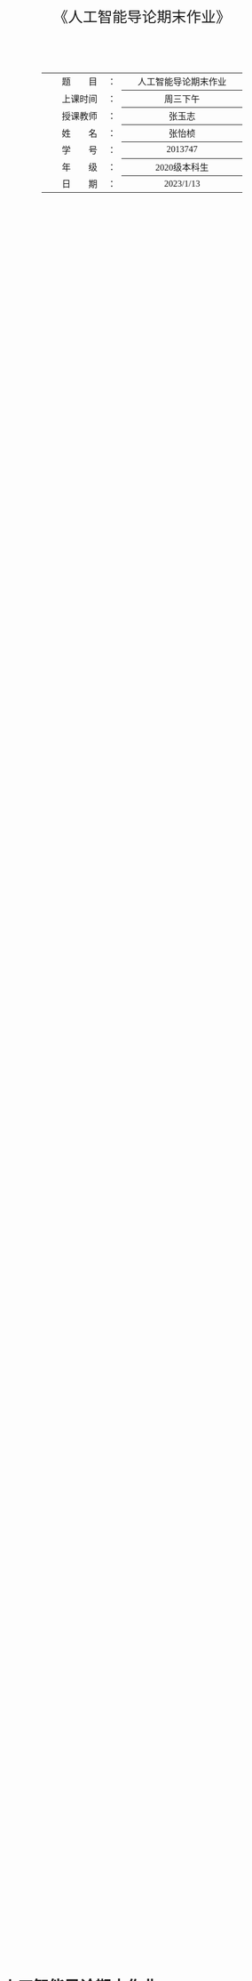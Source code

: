 <div class="cover" style="page-break-after:always;font-family:方正公文仿宋;width:100%;height:100%;border:none;margin: 0 auto;text-align:center;">
    <div style="width:60%;margin: 0 auto;height:0;padding-bottom:20%;">
        </br>
        <img src="https://zyzstc-1303973796.cos.ap-beijing.myqcloud.com/uPic/%E5%8D%97%E5%BC%80%E5%A4%A7%E5%AD%A6logo.jpeg" alt="校名" style="width:80%;"/>
    </div>
    </br></br></br></br></br>
    <div style="width:60%;margin: 0 auto;height:0;padding-bottom:30%;">
        <img src="https://zyzstc-1303973796.cos.ap-beijing.myqcloud.com/uPic/%E5%8D%97%E5%BC%80%E5%A4%A7%E5%AD%A6%E6%A0%A1%E5%BE%BDlogo.jpg" alt="校徽" style="width:50%;"/>
	</div>
    </br></br></br></br>
    <span style="font-family:华文黑体Bold;text-align:center;font-size:20pt;margin: 10pt auto;line-height:30pt;">《人工智能导论期末作业》</span>
		</br></br></br></br>
    <p style="text-align:center;font-size:14pt;margin: 0 auto"> </p>
    </br>
    </br>
    <table style="border:none;text-align:center;width:72%;font-family:仿宋;font-size:14px; margin: 0 auto;">
    <tbody style="font-family:方正公文仿宋;font-size:12pt;">
    	<tr style="font-weight:normal;"> 
    		<td style="width:20%;text-align:right;">题　　目</td>
    		<td style="width:2%">：</td> 
    		<td style="width:40%;font-weight:normal;border-bottom: 1px solid;text-align:center;font-family:华文仿宋"> 人工智能导论期末作业</td>     </tr>
    	<tr style="font-weight:normal;"> 
    		<td style="width:20%;text-align:right;">上课时间</td>
    		<td style="width:2%">：</td> 
    		<td style="width:40%;font-weight:normal;border-bottom: 1px solid;text-align:center;font-family:华文仿宋"> 周三下午</td>     </tr>
    	<tr style="font-weight:normal;"> 
    		<td style="width:20%;text-align:right;">授课教师</td>
    		<td style="width:2%">：</td> 
    		<td style="width:40%;font-weight:normal;border-bottom: 1px solid;text-align:center;font-family:华文仿宋">张玉志 </td>     </tr>
    	<tr style="font-weight:normal;"> 
    		<td style="width:20%;text-align:right;">姓　　名</td>
    		<td style="width:2%">：</td> 
    		<td style="width:40%;font-weight:normal;border-bottom: 1px solid;text-align:center;font-family:华文仿宋"> 张怡桢</td>     </tr>
    	<tr style="font-weight:normal;"> 
    		<td style="width:20%;text-align:right;">学　　号</td>
    		<td style="width:2%">：</td> 
    		<td style="width:40%;font-weight:normal;border-bottom: 1px solid;text-align:center;font-family:华文仿宋">2013747 </td>     </tr>
    	<tr style="font-weight:normal;"> 
    		<td style="width:20%;text-align:right;">年　　级</td>
    		<td style="width:%">：</td> 
    		<td style="width:40%;font-weight:normal;border-bottom: 1px solid;text-align:center;font-family:华文仿宋"> 2020级本科生</td>     </tr>
    	<tr style="font-weight:normal;"> 
    		<td style="width:20%;text-align:right;">日　　期</td>
    		<td style="width:2%">：</td> 
    		<td style="width:40%;font-weight:normal;border-bottom: 1px solid;text-align:center;font-family:华文仿宋">2023/1/13</td>     </tr>
    </tbody>              
    </table>
</div>


<!-- 注释语句：导出PDF时会在这里分页 -->

# 人工智能导论期末作业



<center><div style='height:2mm;'></div><div style="font-family:华文楷体;font-size:14pt;">张怡桢，2013747</div></center>
<center><span style="font-family:华文楷体;font-size:9pt;line-height:9mm">南开大学软件学院</span>
</center>
<div>


## 八数码问题

==Q==：**对于八数码难题按下式定义估价函数：𝑓( 𝑥 )  =  𝑑 ( 𝑥 ) + ℎ ( 𝑥 )。**

**其中，d(x)为节点 x 的深度；h(x)是所有棋子偏离目标位置的曼哈顿距离（棋子偏离目标位置的水平距离和垂直距离和）。例如下图所示的初始状态 S~0~：数字 8 的曼哈顿距离为 2；数字 2 的曼哈顿距离为 1；数字 1 的曼哈顿距离为 1；数字 6 的曼哈顿距离为 1，则h(S~0~) = 5。请画出搜索树和当前扩展节点的 f 值。**

<img src="https://zyzstc-1303973796.cos.ap-beijing.myqcloud.com/uPic/image-20230112013041235.png" alt="image-20230112013041235" style="zoom:33%;" />

==A==：根据定义评估函数画出如下的搜索树以及拓展节点的f值：

<img src="https://zyzstc-1303973796.cos.ap-beijing.myqcloud.com/uPic/image-20230114212708962.png" alt="image-20230114212708962" style="zoom: 50%;" />

## 大数据，机器学习，人工智能的关系

==Q==：**你如何理解大数据、机器学习和人工智能的关系？请举例说明。**

==A==：我的观点：大量的数据通过大数据的分析，使用机器学习的算法使得计算机达到人工智能。

**大数据、机器学习和人工智能之间存在着一种共生关系。**大数据影响了人工智能的崛起，因为人工智能需要数据来发挥作用。人类在成长过程中收集数据，从我们周围的世界中学习，并根据先前的知识改变我们的洞察力。最初的人工智能必须依靠有目的的数据输入。一些系统使用机器学习来适应和 "学习 "随着时间推移收到的新数据。

**机器学习是数据科学和人工智能之间的联系。**

有了正确的数据输入，人工智能可以帮助分析师利用大数据来发挥其最佳优势。在过去的十年里，这数据科学与人工并驾齐驱，相互帮助，共同提高。

### 人工智能

人工智能是计算机科学的一个领域，是计算机系统发展的一个方向，其能够执行人类智能可以完成的任务，如语音识别、图像识别、决策系统等任务。人工智能这一术语本身是不言自明的。计算机系统中的这种智能是由人类使用一些技术和算法建立的，如自然语言处理（NLP）或计算机视觉等。开发机器的目的是使其足够智能，像人类一样工作和反应。数据在人工智能中扮演着重要的角色，正是在被称为大数据的大量数据的帮助下，这些系统表现良好。人工智能领域非常广泛，它包括机器学习和深度学习等子领域。

### 机器学习

机器学习是人工智能的一个子领域。机器学习用于根据历史数据对特定问题进行未来预测。我们身边最常见的机器学习应用的例子是检测电子邮件是否是垃圾邮件。我们可以注意到，电子邮件提供商可以根据我们之前标记为垃圾邮件的电子邮件帮助我们检测垃圾邮件，这种预测使用回归或分类等各种算法完成。以下是Tom Mitchell对机器学习的正式定义：

>> A computer program is said to learn from experience E with respect to some class of tasks T and performance measure P if its performance at tasks in T, as measured by P, improves with experience E.

要建立这样的机器学习算法，需要大量的数据。数据越大，预测效果越好。

机器学习有一个被称为深度学习的子领域，其灵感来自我们人类大脑的思维方式。它包含多层的神经网络。这种网络可以以一种复杂的方式建立，这有助于预测更好的结果。就像我们的大脑一样，神经网络也包含相互连接的神经元。有一个输入层，一个输出层，它也可以包含一个或多个隐藏层。下图显示了神经网络的一个简单表示：

<img src="https://zyzstc-1303973796.cos.ap-beijing.myqcloud.com/uPic/image-20230113153342852.png" alt="image-20230113153342852" style="zoom:33%;" />

### 大数据（数据科学）

大数据指的是数据科学。数据科学是一个领域，数据科学家从大量的数据中得出有价值的见解。数据科学家得出的洞察力有助于公司的业务增长。

数据科学涉及数据分析、数据建模等。这个领域涉及到机器学习的一部分，用于进行预测和建模。

数据科学的其他部分包括数据提取、数据探索、数据准备、数据可视化等。这个领域正在迅速发展，因为每天产生的数据量都在成倍增长。这些生成的数据需要被处理并用于业务增长。

数据科学家是在编程、机器学习、领域知识、数学和统计学方面拥有良好专业知识的人。

数据科学家也被称为比任何软件工程师更擅长统计的人，比任何统计学家更擅长软件工程的人。

<img src="https://zyzstc-1303973796.cos.ap-beijing.myqcloud.com/uPic/image-20230113153859291.png" alt="image-20230113153859291" style="zoom: 25%;" />

### 数据科学、机器学习和人工智能之间的关系。
1. 所有这三种技术都是相关的，因为它们都依赖于数据。**数据是这些技术中的一个重要因素。**

2. 机器学习是人工智能的一个子领域，深度学习是机器学习的一个子领域。

3. 数据科学是一个与使用数据得出洞察力和进行预测有关的领域。但这些预测是使用机器学习算法建立的。数据科学涉及统计学和机器学习。**机器学习是数据科学和人工智能之间的联系。**

为了做出预测，你需要一个干净的、准备充分的数据。数据提取、数据工程、数据预处理等过程是在数据科学中完成的，然后用于机器学习的预测建模。
例如，在自动驾驶汽车的情况下，数据是通过图像和传感器收集的，然后使用深度学习等机器学习技术进行处理。

通常，数据科学、人工智能和机器学习这些术语在行业内被交替使用。但重要的是，在所有这些领域，数据是连接这些技术的一个组成部分。



## 卷积

==Q==：**请简要说明卷积操作的基本过程，以及什么是卷积核？**

==A==：卷积是CNN网络层中的卷积层进行的操作。

### 我的答案

卷积是CNN网络层中的卷积层进行的操作，典型的CNN由3个部分构成：卷积层，池化层与全连接层。CNN一般用于图像处理，可以将复杂问题简化，把大量参数降维成少量参数，再做处理。卷积层负责提取图像中的局部特征；池化层用来大幅降低参数量级(降维)；全连接层类似传统神经网络的部分，用来输出想要的结果。

**卷积核就是图像处理时，给定输入图像，输入图像中一个小区域中像素加权平均后成为输出图像中的每个对应像素，其中权值由一个函数定义，这个函数称为卷积核。又称滤波器。**

卷积层的运算过程如下图，用一个卷积核扫完整张图片：

<img src="/Users/zhanghaha/Downloads/f144f-2019-06-19-juanji.gif" alt="f144f-2019-06-19-juanji" style="zoom:50%;" />

**卷积操作的基本过程就是使用一个过滤器（卷积核的集合）来过滤图像的各个小区域，从而得到这些小区域的特征值。**



### 卷积的原理

卷积操作历史上来发展于信号处理领域，在信号处理中原始信号通常会被混入噪音，假设传感器在每个时刻 $t $会输出一个信号 $f(t)$ ，这个信号通常混入了一些噪声，我们可以通过过个测量点进行加权平均来抵消掉噪声，并且离当前时间点$ t $越近的测量点权重应该越高，我们可以用公式表示 
$$
h(t)=\sum_{t^{\prime}} g\left(t-t^{\prime}\right) f\left(t^{\prime}\right)
$$
上式中 $g$是一个权重函数，参数是时间点 $t′$ 距离当前时间 t 的距离，输出 $t′$ 时间点测量的权重；$ f $是信号测量函数。在这个例子中，$ t′$ 的采样是离散的，因此采用了加和的形式，同时 $g$还应该是一个概率密度函数，因为在这个例子中表示了一种权重。下图就是这个例子的可视化，灰色是 $f(t)$ ，红色的部分就是经过翻转的 $g$ ，绿色部分是生成的$ h$ 。

![v2-00ab31bd2533a6368ea01a09d2f3c0d6_b.webp](https://zyzstc-1303973796.cos.ap-beijing.myqcloud.com/uPic/v2-00ab31bd2533a6368ea01a09d2f3c0d6_b.webp.gif)

这个例子实际上就是卷积操作的一种特例，进一步扩展成连续函数，并且对 g 函数没有限制，我们就得到了卷积操作的定义。根据维基百科定义，**卷积运算（Convolution）是一种通过两个函数 f 和 g 生成第三个函数 h 的一种数学算子**，公式表示如下。通常将函数 f 称为输入（input），函数 g 称为卷积核（kernel），函数 h 称为特征图谱（feature map）：
$$
h(t)=\int g\left(t-t^{\prime}\right) f(t) d t^{\prime}
$$
我们考虑离散多维卷积的情况，这个也是深度学习领域最常见的情况，即输入是一个多维数组，卷积核也是一个多维的数组，时间上是离散的，因此无限的积分变成有限的数组有限元素的加和：
$$
H(i, j)=\sum_{m} \sum_{n} F(m, n) G(i-m, j-n)
$$
上式表明的操作在直观上理解是先对卷积核翻转，然后与输入点乘、求和得到输出。在机器学习领域尤其是深度学习中，卷积的实现通常省去了卷积核翻转这一步，因为深度学习中的卷积核参数是不断学习更新，因此有没有翻转并没有性质上的影响。严格定义上说，深度学习中的卷积实际上是另一种操作：互相关Cross-Correlation。公式表示如下:
$$
H(i, j)=\sum_{m} \sum_{n} F(m, n) G(i+m, j+n)
$$
二维卷积的可视化如下图

![v2-317e68dfbeb20b9d3cf48f74cbf590c2_b.webp](https://zyzstc-1303973796.cos.ap-beijing.myqcloud.com/uPic/v2-317e68dfbeb20b9d3cf48f74cbf590c2_b.webp.gif)



### 卷积操作的三种模式

深度学习框架中通常会实现三种不同的卷积模式，分别是 SAME、VALID、FULL。这三种模式的核心区别在于**卷积核进行卷积操作的移动区域不同**，进而导致输出的尺寸不同。我们以一个例子来看这三种模式的区别，输入图片的尺寸是 5×5 ，卷积核尺寸是 3×3 ，stride 取 1。

#### FULL 模式

FULL 模式下卷积核**从与输入有一个点的相交的地方就开始卷积**。如下图所示，蓝框的位置就是卷积核第一个卷积的地方，灰色部分是为了卷积能够正常进行的 padding（一般填 0）。因此 FULL 模式下卷积核移动区域最大，卷积后输出的尺寸也最大。

![img](https://pic1.zhimg.com/80/v2-23ba5f401533b72b0214bd51a091000c_1440w.webp)

#### VALID 模式

VALID 模式与 FULL 模式相反，**在整个卷积核与输入重叠的地方才开始卷积操作**，因此不需要 padding，输出的尺寸也最小

![img](https://pic2.zhimg.com/80/v2-fc57effd13fdf64eeb375f57e65e309d_1440w.webp)

#### SAME 模式

SAME 模式是最常用的一种模式，SAME 的意思是卷积后输出的尺寸与输入尺寸保持一致（假定 stride 为 1）。通过将卷积核的中心与输入的第一个点进行对齐确定卷积核起始位置，然后补齐对应 padding 即可。如下图所示，可以看到卷积输出的尺寸与出入保持一致。

![img](https://pic2.zhimg.com/80/v2-a18f53d4f4d60a0eb6d1940d06bd5af5_1440w.webp)

SAME 模式下当卷积核边长为偶数时，可以通过在其中一边增加多一行（列）padding，即不对称的 padding 实现输出尺寸与输入尺寸保持一致，如下图所示（卷积核尺寸为 2×2 ）

![img](https://pic1.zhimg.com/80/v2-0ace23e8761226979fbe7ecd0a1905c8_1440w.webp)



### 多通道的卷积操作

实际上，大多数输入图像都有3个通道。如图，一张图片有RGB三通道。

![image-20230113174123994](/Users/zhanghaha/Library/Application Support/typora-user-images/image-20230113174123994.png)

过滤器实际上是*卷积核的集合*，在RGB三通道的每个输入通道都有一个卷积核，每个卷积核都是独一无二的，而多输入的过滤器一般只产生一个输出通道，其卷积过程如下：

![image-20230113174942228](https://zyzstc-1303973796.cos.ap-beijing.myqcloud.com/uPic/image-20230113174942228.png)

过滤器的每个卷积核都在各自的输入通道上“滑动”，生成每个卷积核的处理版本。一些卷积核可能比其他卷积核具有更强的权重，比其他卷积核更强调某些输入通道（例如，过滤器可能有一个红色卷积核通道，其权重比其他卷积核通道更强，因此对红色通道特征的差异的反应比其他内核更强）。

然后将每个通道处理的版本汇总在一起，形成*一个*通道。每个过滤器的卷积核产生每个通道的一个版本，而整个过滤器产生一个整体输出通道。

最后，还有偏差项的处理。偏差项在这里的工作方式是，每个输出滤波器都有一个偏置项。偏差被添加到输出通道中，以产生最终的输出通道。



## 分类器

==Q==：**列举三个常用的分类器，并简述其原理。**

==A==：三个常用的分类器：逻辑回归*（Logistic Regression）*，最近邻*（K-Nearest Neighbors）*，支持向量机*（Support Vector Machines）*，原理如下：

### 逻辑回归*（Logistic Regression）*

**逻辑回归**的**原理**是**用逻辑函数**把**线性回归的结果**(-∞,∞)**映射到(0,1)**

#### 算法概念

**逻辑回归是一种用于预测二元结果的算法：要么发生，要么不发生。**具体表现为为 Yes/No、Pass/Fail、

逻辑回归假设数据服从伯努利分布，通过极大化似然函数方法，运用梯度下降来求解参数，来达到将数据二分目的。

#### **算法的原理**

通过对数几率函数把线性回归的结果变成2分类。

**对数几率函数**：是一种Sigmoid函数，通过此函数来输出类别概率。

**对数几率函数为**： $y=\frac{1}{1+e^{-\left(w^{T} x+b\right)}}$，其中 y 代表的是样本视为正样本的可能性，则 1−y 为视为负样本的可能性。

**对数几率**：定义为$\ln \frac{y}{1-y}=w^{T} x+b$，其中 $\frac{y}{1-y}$称为比率。

**决策边界**：作用在 n 维空间，将不同样本分开的平面或曲面，在逻辑回归中，决策边界对应$ w^{T} x+b=0 $。

![OIP.EIrOH6tmaysqoQ7MGOx3bAHaDu](/Users/zhanghaha/Downloads/OIP.EIrOH6tmaysqoQ7MGOx3bAHaDu.jpeg)

#### **使用极大似然法进行参数估计**

由对数几率函数对应输出正样本的概率，可得对应关系：$P(y=1 \mid x)=\frac{e^{w^{T} x}+b}{1+e^{w^{T} x+b}}$，并令$P(y=1 \mid x)=\pi(x)$，则对应的$P(y=0 \mid x)=\frac{1}{1+e^{w^{T} x+b}}$，则$P(y=0 \mid x)=1-\pi(x)$，现学习目标是对参数 $w $和$b $进行参数估计，使得逻辑回归模型能尽可能符合数据集分布。对于给定的数据集$\left\{x^{(i)}, y^{(i)}\right\}$，其中 i 从1到数据集大小m，来使得最大化对数似然。

首选，写出似然函数：$l=\prod_{i=1}^{m}\left[\pi\left(x^{(i)}\right)\right]^{y^{(i)}}\left[1-\pi\left(x^{(i)}\right)\right]^{1-y^{(i)}}$

对数似然函数就是：$L(w)=\sum_{i=1}^{m}\left[y^{(i)} \log \pi\left(x^{(i)}\right)+\left(1-y^{(i)}\right) \log \left(1-\pi\left(x^{(i)}\right)\right)\right]$

可化简为 :$\begin{array}{l}
\sum_{i=1}^{m}\left[y^{(i)} \log \frac{\pi\left(x^{(i)}\right)}{1-\pi\left(x^{(i)}\right)}+\log \left(1-\pi\left(x^{(i)}\right)\right)\right]= \\
\sum_{i=1}^{m}\left[y^{(i)}\left(w \cdot x^{(i)}\right)-\log \left(1+\exp \left(w \cdot x^{(i)}\right)\right]\right.
\end{array}$

后面式子是带入 $π(x)$ 后化简得到。

现在，即对对数似然函数求极大值，即以对数似然函数为目标的最优化问题。$ L(w) $是关于$ w$的高阶连续可导凸函数，根据凸优化理论，可采用梯度下降法，牛顿法等优化方法求解。


#### **逻辑回归的损失函数**

逻辑回归的损失函数是交叉熵损失函数，交叉熵主要用于度量分布的差异性。

令$  h_{\theta}(x)=\frac{1}{1+e^{-\theta^{T} x}}$ , 即用 $ \theta  $代替了$  \left[b, w_{0}, w_{1}, \ldots, w_{n}\right]  $。
交叉樀损失函数： $ J(\theta)=-\frac{1}{m} \sum_{i=1}^{m}\left[y^{(i)} \operatorname{logh}_{\theta}(x)+\left(1-y^{(i)}\right) \log \left(1-h_{\theta}(x)\right)\right]  $。
使用交叉樀损失函数的原因：  $J(\theta)  $中去掉  $-\frac{1}{m}  $便是上述的对数似然函数, 对  $J(\theta)  $求最小, 即对对数似然函数求极大。



#### **逻辑回归的梯度下降**

$\begin{array}{l}
\frac{\partial J(\theta)}{\partial \theta_{j}}=\sum_{i=1}^{m} \frac{1}{m}\left(\frac{e^{\theta^{T} x^{(i)}}}{1+e^{-\theta^{T} x}} x_{j}^{(i)}-y^{(i)} x_{j}^{(i)}\right)=\sum_{i=1}^{m} \frac{1}{m}\left(h_{\theta}\left(x^{(i)}\right)-y^{(i)}\right) x_{j}^{(i)} \\
(j=0,1,2, \ldots, n)
\end{array}$

所以, 参数迭代更新式为: $ \theta_{j}:=\theta_{j}-\alpha \frac{1}{m} \sum_{i=1}^{m}\left(h_{\theta}\left(x^{(i)}\right)-y^{(i)}\right) x_{j}^{(i)},(j=0,1,2 \ldots, n) $

#### **多分类逻辑回归**

普通逻辑回归是一个二分类模型，可推广至多分类。

假设：离散型随机变量  $Y$  的取值集合是  $\{1,2, \ldots, K\}$ , 共有  $K$  类, 则多分类逻辑回归模型的 输出概率为:

$\begin{array}{l}
P(Y=k \mid x)=\frac{e^{w_{k} \cdot x}}{1+\sum_{k=1}^{k-1} e^{w_{k} \cdot x}}, k=1,2, \ldots, K-1 \\
P(Y=K \mid x)=\frac{1}{1+\sum_{k=1}^{k-1} e^{w_{k} \cdot x}}, x \in R^{n+1}, w_{k} \in R^{n+1}
\end{array}$

其中, 注意 $ Y=k$  是一个取 1 到  $K-1 $ 类其中一类,  $Y=K  $是指第 $ K $ 类,  $P(Y=K \mid x)$  便是由 1 减去其他  k  取值的概率就是第  K  类的概率。
多分类LR由来: softmax函数,  $\operatorname{softmax}(x)=\frac{e^{k}}{\sum_{k=1}^{G} e^{k}}$  。
二阶逻辑回归的参数估计法也可推广到多项逻辑回归。





### 最近邻*（K-Nearest Neighbors）*

#### 算法原理

**K-最近邻 (k-NN) 是一种模式识别算法，通过训练数据集在未来示例中找到 k 个最近邻。**

knn算法的基本法则是：相同类别的样本之间在特征空间中应当聚集在一起。

如下图所示，假设我们现在红、绿、蓝三种颜色的点，分布在二维空间中，这就对应了分类任务中的训练样点包含了三个类别，且特征数量为2。如果现在我们希望推测图中空心圆的那个点是属于那个类别，那么knn算法将会计算该待推测点与所有训练样点之间的距离，并且挑选出距离最小的k个样点（此处设定k=4），则图中与连接的4个点将被视为推测空心点（待推测点）类别的参考依据。显然，由于这4个点均为红色类别，则该待推测点即被推测为红色类别。

<img src="https://zyzstc-1303973796.cos.ap-beijing.myqcloud.com/uPic/image-20230114023603083.png" alt="image-20230114023603083" style="zoom:33%;" />

再看另一种情况，如果待推测点在中间的某个位置（如下图所示），则同样也计算出与其最邻近的4个样本点，而此时这4个样本点包含了3个类别（1红、1蓝、2绿），针对这样的情况，knn算法通常采用投票法来进行类别推测，即找出k个样本点中类别出现次数最多的那个类别，因此该待推测点的类型值即被推测为绿色类别。

<img src="https://zyzstc-1303973796.cos.ap-beijing.myqcloud.com/uPic/image-20230114023635920.png" alt="image-20230114023635920" style="zoom:33%;" />



### 支持向量机*（Support Vector Machines）*

**SVM 算法即寻找一个分类器使得超平面和最近的数据点之间的分类边缘（超平面和最近的数据点之间的 间隔被称为分类边缘）最大**，对于 SVM 算法通常认为分类边缘越大，平面越优，通常定义具有“最大间隔”的决策面就是 SVM 要寻找的最优解。并且最优解对应两侧虚线要穿过的样本点，称为“支持向量”。 其处理的基本思路为：把问题转化为一个凸二次规划问题，可以用运筹学有关思想进行求解：

1. 目标函数：在线性 SVM 算法中，目标函数显然就是那个"分类间隔"，使分类间隔最大 
2. 约束条件：即决策面，通常需要满足三个条件：
   1. 确定决策面使其正确分类 
   2. 决策面在间隔区域的中轴线 
   3. 如何确定支持向量 

因此求解 SVM 问题即转化为求解凸二次规划的最优化问题。

支持向量机就是用来分割数据点那个分割面，他的位置是由支持向量确定的(如果支持向量发生了变化，往往分割面的位置也会随之改变), 因此这个面就是一个支持向量确定的分类器即支持向量机。


支持向量机是一种监督式学习的方法，可广泛地应用于统计分类以及回归分析。它是将向量映射到一个更高维的空间里，在这个空间里建立有一个最大间隔超平面。在分开数据的超平面的两边建有两个互相平行的超平面，分隔超平面使两个平行超平面的距离最大化。假定平行超平面间的距离或差距越大，分类器的总误差越小。

**对于线性可分的任务，找到一个具有最大间隔超平面，如图所示，**

<img src="https://zyzstc-1303973796.cos.ap-beijing.myqcloud.com/uPic/image-20230114024144960.png" alt="image-20230114024144960" style="zoom: 50%;" />

**支持向量机的基本型为：**

<img src="https://zyzstc-1303973796.cos.ap-beijing.myqcloud.com/uPic/1217155-20200119124424371-1228335538.png" alt="1217155-20200119124424371-1228335538" style="zoom: 67%;" />

**软间隔的优化目标：**

<img src="https://zyzstc-1303973796.cos.ap-beijing.myqcloud.com/uPic/1217155-20200119124525824-1456028311.png" alt="1217155-20200119124525824-1456028311" style="zoom: 67%;" />

其中，0-1函数为错分样本的个数。

**核方法：**

<img src="https://zyzstc-1303973796.cos.ap-beijing.myqcloud.com/uPic/1217155-20200119124626819-225560404.png" alt="1217155-20200119124626819-225560404" style="zoom:67%;" />

为特征映射函数。



## 人工智能与人工的关系

==Q==：**最近，基于生成式 AI 的各类应用在网络上走红。从 AI 作图到 ChatGPT，人工智能让机器的作品越来越有人的特征。不少人因此担忧人工会被机器取代，从而导致新一轮的失业潮。你怎么看待人工智能和人工的关系？你有什么好的解决办法吗？谈谈你的思路。**



==A==：

**观点：我认为人工智能与人工的关系是可持续发展的和谐共处的。**

人工智能与人工的关系是互为补充、相互制约的，人与技术的融合是必然的。目前人工智能的更新升级必须依赖与人工，人类对于科学的探究进度关系到人工智能的先进程度，人工智能的“技术元素”的进化也要受到社会条件的制约。人工智能可能在某一方面出强大的功能，但是它缺乏思维和创造性，这一点是致命的缺陷，工具作为人类器官的延长，是人类智能的外化之物，被人类智能的发展程度所局限，所以人工智能是不能代替人类智能的。但是人工智能的存在会促进人类智能的进一步发展，这是人类发展历史以来一直遵循的规律，人类发明了工具，工具进一步促进了人类的发展。

人工智能的存在确实替代了制造业中常规性工作，减少了同等生产所需要的人力资源，使得简单的重复性的工作不再需要大量的劳动力，导致了失业率的攀升。那么该如何应对这个问题呢？我认为解决这个问题的核心是随着人工智能的出现，社会所需劳动力的技术门槛提高，那个对失业人员进行培训再就业或者投资高等教育可以解决这个问题。



**解决办法：对失业人员进行培训再就业或者投资高等教育。**

如果政府对失业者进行直接救济， 社会总产出将提高， 但救济金总额占政府财政支出比例将上升。 如果政府对失业者培训后再就业或投资高等教育， 社会总产出将提高， 同时再培训或投资高等教育费用占政府财政支出比例将下降。 根据进一步的研究发现， 直接救济将导致经济增长率、 劳动收入份额和社会总福利下降， 而培训后再就业和投资高等教育的政策效应均优于直接救济。 

人工智能的发展会替代制造业大量常规性工作岗位，导致中短期结构性失业的现象。 

面对人工智能带来的失业潮，对失业者直接救济将增加政府的财政支出， 与无公共政策相比， 直接救济将导致经济增长率、 劳动收入份额和社会总福利下降。 原因是直接救济的资金来源于其他劳动者的收入， 为救济失业者需要对劳动收入和资本收入征税， 这将导致经济效率下滑。

而对失业者培训再就业和投资高等教育的公共政策效应均将优于直接救济，不仅能提高经济增长率、 延缓劳动收入份额下降， 而且能提高社会总福利。 说明未来随着人工智能技术的提高，对人的综合素质能力要求也将提高， 投资人力资本可以有效应对人工智能带来的冲击。

结合上述， 我们可以得到这样的解决问题的办法： 

1. 对失业者进行直接救济的必要性。 未来人工智能的发展使得社会存在大面积失业的风险， 失业者从制造业岗位被自动化替代， 短时间内可能并不具备服务业的技能， 因此对失业者进行短时间救济是必要的。 救济失业者可以保障失业基本生活， 同时可以让他们有更多的时间参加技能培训、寻找新的工作。 需要指出的是， 对失业者进行救济属于短时间的公共政策， 救济金不易过高。 因为如果对失业者进行长时间救济， 会加重政府财政负担， 同时会导致失业率的进一步攀升。 如果救济金过高， 会导致一部分就业者选择失业， 不利于社会经济持续健康的发展。 
2. 对失业者培训后再就业有利于稳就业， 实现社会高质量就业和经济高质量发展的目标。 培训后再就业可以降低失业率， 实现稳就业的目标。 同时失业者经过再培训获得了新的技能， 提升了人力资本存量， 有利于实现高质量就业的目标。 失业者在服务业实现再就业有利于服务业生产规模的扩大， 由于服务业中高技能工人和低技能互补， 服务业低技能工人数量增加会提高对服务业高技能工人的需求， 进一步推动服务业发展。 制造业中使用人工智能替代了大量常规性工作岗位， 帮助企业降低生产成本， 同时提高了企业的生产效率， 有利于制造业生产规模的扩大。 由此可见， 培训后再就业可以同时促进制造业和服务业生产规模的 扩大， 有利于社会实现高质量发展的目标。 
3. 投资高等教育可以提高高技能劳动力的比例， 有利于重塑劳动力市场， 以适应未来人工智能的发展。 根据现有研究文献， 人工智能的发展会降低对低技能劳动力的需求， 增加对高技能劳动力的比例。 如果政府投资高等教育， 则可以在未来提高高技能劳动力的比例。 高技能劳动力比例的提高， 可以减少失业率，同时高技能劳动力比例的提高可以促进人工智能研发水平的提升， 促进人工智能的进一步发展。 当人工智能技术水平提高后， 又可以促进制造业和服务业的发展， 提高社会总产出。



## 人工智能应用发展

==Q==：**在人工智能的各种应用中，对于哪种应用将较快发展起来，你的看法和观点是什么？你设想的应用场景是怎样的？请列举两种。**

==A==：我认为无人驾驶汽车与智能家居会较快发展起来。

### 无人驾驶汽车的普及

**我对于无人驾驶汽车的观点与看法：**

无人驾驶汽车是智能汽车的一种，也称为轮式移动机器人，主要依靠车内以计算机系统为主的智能驾驶控制器来实现无人驾驶。无人驾驶中涉及的技术包含多个方面，例如计算机视觉、自动控制技术等。

近年来，伴随着人工智能浪潮的兴起，无人驾驶成为人们热议的话题，国内外许多公司都纷纷投入到自动驾驶和无人驾驶的研究中。例如，Google的Google X实验室正在积极研发无人驾驶汽车Google Driverless Car，百度也已启动了“百度无人驾驶汽车”研发计划，其自主研发的无人驾驶汽车Apollo还曾亮相2018年央视春晚。

从发展趋势来看，在未来科技发展过程中，无人驾驶会是一个重要的发展方向，无人驾驶技术涉及到一个庞大的产业链，在各国以及各大高新技术公司在对无人驾驶技术的研发过程中，不仅会促进汽车产业的可持续发展和绿色发展，还会带动其他领域的发展。

但由于技术尚未成熟，事故的频发以及对庞大数据的采集工作造成的私人隐私泄露等问题一直困扰着研发人员以及目前人数尚未庞大的用户。无人驾驶系统的感知、识别和决策系统还存在一定的瓶颈，整体的稳定性和可靠性还需要提升。无人驾驶只有在进入大规模使用阶段，并且在安全系数达到一定的程度，才能去验证无人驾驶是否能够达到真正的商业化。

基于国家政策的扶持以及全球变暖的趋势，无人驾驶技术正在被各行各业推动着向前发展，在未来会成为人们出行的主要方式，但这其中还有很长一段路要走。

**设想的应用场景：**无人驾驶汽车进行民用商用普及，方便人类社会的发展。

1. **经济效益**

   一旦自动驾驶车辆完全融入我们的日常车辆和道路运输系统，它们将为整个社会带来巨大的经济效益。作为参考，中国每年发生20多万起交通事故，直接经济损失超过12亿元。即使自动驾驶汽车只能减少10%的事故，也可以节省1.2亿元。

   自动车辆最初取代了传统的公园物流车辆和社区快车三轮车，以提高工厂利用率和生产率，当前的物流系统可能会最先受到影响。自动驾驶车辆可以接管工作并给驾驶员足够的休息时间，将人力资源转移到其他产业的建设中去。所有具有自动驾驶技术的汽车、特殊车辆和移动设备都可以连接到网络系统。在这种网络系统中，由于巨大的网络效应，单位时间的运营成本大大降低。

2. **减少事故率**

   据统计，90%的道路交通事故是由人为失误造成的，其中分心、疲劳、酒后驾驶和超速驾驶占相当大的比例。每年，全世界有130万人死于交通事故，仅中国就有6万多人。自动驾驶汽车将消除所有由人为错误引起的事故，这实际上将大大降低事故率。

   在国外，根据前俄罗斯卫星通讯社的报道，俄罗斯交通部副部长基里尔·博格达诺夫表示，在无人驾驶汽车在俄罗斯上路后，到2030年，国内交通事故死亡人数可以减少8%。波格丹诺夫说：“无人驾驶汽车在俄罗斯公路上路后，到2030年交通事故死亡人数可因此减少8%。使用无人货车可将成本降低15%，将货运速度提高25%。这是交通部计算得出的数字，写入了编制的数字化转型战略。我们已同商界、货运公司和研发方一起着手实施此前得到俄政府批准的‘无人物流走廊’项目。”

3. **改善环境和空气质量**

   实现自主车辆的最佳方式是电气化，包括纯电力或燃料电池，目前国内外涌现了例如特斯拉、蔚来、比亚迪等众多新能源车企。虽然燃料汽车并非所有导致污染的因素，但它们仍然是核心因素之一。燃油汽车在高速、制动和重新加速时会释放更多的废气。虽然电动汽车并非真正无排放，但实际排放量仍大大减少。

   无人驾驶车辆还针对加速、制动和变速进行了优化，有助于提高燃油效率和减少温室气体排放。咨询公司麦肯锡表示，无人驾驶汽车每年有助于减少3亿吨温室气体排放，占航空业二氧化碳排放量的一半。

4. **方便特殊人群出行**

   以我国为例，在国内驾驶汽车，需要持有相应车型准驾机动车驾驶证，但在目前国内存在部分特殊人群，例如色盲、老年人和残疾人，据我国权威部门的数据统计，我国色盲的人数已经超过了上千万，我国老年人（60周岁及以上）口约24949万人，占总人口的17.9%。有学者预测到2050年老年人口将达到4.8亿。社会的老龄化不仅影响着经济、医疗和养老保障，对交通系统也是巨大的挑战。此类人群由于身体因素无法获取机动车驾驶证，无人驾驶技术可以帮助此类人群出行，并且技术成熟后，不会对自己或者他人造成危险。

5. **更加节省时间**

   自动驾驶车辆可以检测周围的其他车辆并与之通信，随机停车、换道和交通堵塞的行为将成为过去，这使得交通秩序更好，避免了低速下的小划伤和碰撞事故。相应的车速将比现在快，人们的出行效率将更高。无人驾驶汽车不仅有助于减少交通事故，而且还能显著减少交通堵塞。根据毕马威的报告，无人驾驶车辆有助于将高速公路容纳车辆的能力提高五倍。斯坦福大学计算机专家、谷歌无人驾驶汽车项目前专家塞巴斯蒂安·特伦表示，一旦机器人汽车成为主流，目前道路上只需要30%的汽车。麦肯锡公司估计，无人驾驶汽车每天为全球司机节省的时间总和高达10亿个小时。

6. **停车问题得到解决**

   无人驾驶汽车的普及意味着你不必到处寻找停车位，因为在它们被送到目的地后，它会自己找到理想的停车位。即使你决定购买自己的无人驾驶汽车，你也不必担心找不到停车位，因为它可以找到停车位。这对城市有很大的影响。根据美国银行最近的一份报告，目前31%的城市面积用于停车。随着汽车拥有量的下降，对停车位的需求减少，停车位可以转换为住宅区。

### 智能家居的发展

**我对于智能家居的看法与观点：**目前发展迅速，但依然不成熟。智能家居行业的渗透率很低，绝大多数家庭尚未普及智能家居，发展前景大。

智能家居的发展主要是三个阶段：智能单品，场景联动和全屋智能。

目前的智能家居主要处在智能单品和场景联动的双阶段的发展期，全屋智能体验不够成熟，另外全屋智能与硬装市场有一定的交叉关联，市场形态与前两个阶段出现本质性的差异，所以这也是阶段三很难向前发展的一个重要原因；同时，技术型企业受制于市场的不温不火，技术变现能力有限；商业型企业看到需求旺盛但市场规模较小，投入产出比无法预估，所以也是举步维艰。

智能家居持续的增长有三个非常重要的助力因素：

1、各个智能家居单品对于当前用户的痒点和痛点，都存在一定程度的满足。如智能电饭煲，相比较传统电饭锅可以根据大数据将不同米的蒸煮做得更好，口感和营养更佳，但这个属于痒点。比如智能门锁，快速增长得益于相比较传统门锁的丢掉钥匙的痛点，更佳便捷安全。

2、场景化的联动，使得消费者对于家庭智能化的体感更强烈，非行业发展起步阶段的单品功能的吸引，比如开门开灯，对于很多女性用户来说，存在安全感的提升。

3、国家政策的导向，伴随着房地产市场的稳健发展，精装房和智能化成为少有的可以去推动的策略点，上下游产业都在围绕智能化方向去输出产品，在不断的教育培养用户。

当然目前也存在非常多的抑制产业发展的因素：

1、各品牌独立为战，各协议互不相通。其实智能家居在2000年就开始涉及，但是各个品牌商都希望成为协议的主导者，又因为各自利益分配天然不可能接受这样的被动角色。导致的就是各做各的，传统家电行业对于互联网应用和用户升级的理解相对较弱，从应用角度，毫无疑问小米AIOT算是目前第一名，也仅仅是初见成效，没有第二名。如果无法打通各品牌的协议，最终就只能看谁的用户多。小米基于手机性价比带来的巨大用户基础后，广泛建立智能家居的生态链体系。阿里京东借助于平台流量作为砝码，希望更多的品牌产品介入生态系统，但是不会有任何一个头部品牌跟平台是深度合作，而放弃自我的协议体系。华为作为潜在的竞争者，手机市场获得了半壁江山，本来应该非常有机会跟小米一争高下，如果小米是基于性价比的科技用户群，那么华为明显是中高端的优质用户。但是受制于当前最严重的制裁，手机业务可能出现重大调整，一旦流量入口级被打破，消费级的生态链用户群就不会有那么强的吸引力，使得更多的生态链企业跟随华为去共同建设生态。一旦失去后续的产品矩阵的丛林效应，华为会比平台类电商有可能性，但是对比小米会缺少更多助力。

2、当前的智能家居产品，更多的是痒点很少是痛点，毕竟大小家电类产品发展这么多年，很少有一个全新的品类且规模足够大，目前看到的也就是智能门锁和扫地机器人有机会点。智能电视最终靠的还是硬件的性价比和内容广告盈利模式，成功的让小米电视拿下了50%份额，传统制造业的创维海信没落西山。智能音箱曾经被奉为智能家居的入口级产品，百度、小米、天猫，所有的产品全部都是依靠补贴进入家庭生活，相比较智能电视缺少了后续盈利的可能性。

当然，智能家居行业才刚刚开始发展。中国拥有世界上最好的智能化和互联网基础，智能家居行业也是世界领先的。然而，智能家居行业的渗透率仍然很低，绝大多数家庭尚未普及智能家居。因此，智能家居行业的发展前景非常广阔，发展空间和潜力也非常巨大。



**设想的应用场景：**

通过云计算，用户不仅可以实时查看屋内的故障，还可以追溯。

比如有人闯入家中，即使嫌疑人逃跑，也可以根据各种传感器的反应时间调出准确时间段的视频记录，为警方提供破案依据。

同样，通过对家中各种智能插头、智能开关数据的整体分析，实现对家庭的能源管理和控制，制定出节能环保、方便舒适的家电照明使用方案。

数字对讲与智能家居的结合在可预见的未来，楼宇对讲将增加更多智能家居的功能，将安防、家电控制、信息服务、娱乐融为一体，从而使楼宇对讲系统发生质的变化，两者的结合将更加紧密。智能家居的发展对我们的生活有着潜移默化的影响。它可以改变人们的生活方式，创造更方便、更安全、更节能的生活空间，以提高人们的生活质量为核心，让智能家居走可持续发展的节能路线。



## 对抗搜索算法

==Q==：**请选择一种你感兴趣的对抗搜索算法，简述算法思路及过程，并简要对比该方法与其他方法的优劣。**

==A==：

对抗搜索(**Adversarial Search**)一般指的是博弈双方会阻止对方收益最大化，也称为博弈搜索(**Game Search**)。在博弈游戏中经常会碰到，比如围棋这种零和游戏。智能体(**agents**)之间通过竞争实现相反的利益。

我感兴趣的对抗搜索算法是**minimax算法**，在该算法的基础上，对生成的搜索树做**α-β剪枝**。



### minimax算法

#### **概念**

Minimax算法又名**极小化极大算法**，是一种找出失败的最大可能性中的最小值的算法。Minimax算法常用于棋类等由两方较量的游戏和程序，这类程序由两个游戏者轮流，每次执行一个步骤。我们众所周知的五子棋、象棋等都属于这类程序，所以说Minimax算法是基于搜索的博弈算法的基础。该算法是一种零总和算法，即一方要在可选的选项中选择将其优势最大化的选择，而另一方则选择令对手优势最小化的方法。

（1）Minimax是一种**悲观算法**，即假设对手每一步都会将我方引入从当前看理论上价值最小的格局方向，即对手具有完美决策能力。因此我方的策略应该是选择那些对方所能达到的让我方最差情况中最好的，也就是让对方在完美决策下所对我造成的损失最小。

（2）Minimax不找理论最优解，因为理论最优解往往依赖于对手是否足够愚蠢，Minimax中我方完全掌握主动，如果对方每一步决策都是完美的，则我方可以达到预计的最小损失格局，如果对方没有走出完美决策，则我方可能达到比预计的最悲观情况更好的结局。总之我方就是要在最坏情况中选择最好的。

#### 实例分析

题目：现在考虑这样一个游戏：有三个盘子A、B和C，每个盘子分别放有三张纸币。A放的是1、20、50；B放的是5、10、100；C放的是1、5、20。单位均为“元”。有甲、乙两人，两人均对三个盘子和上面放置的纸币有可以任意查看。

游戏分三步：

（1）甲从三个盘子中选取一个。

（2）乙从甲选取的盘子中拿出两张纸币交给甲。

（3）甲从乙所给的两张纸币中选取一张，拿走。

其中甲的目标是最后拿到的纸币面值尽量大，乙的目标是让甲最后拿到的纸币面值尽量小。

基本思路：一般解决博弈类问题的自然想法是将格局组织成一棵树，树的每一个节点表示一种格局，而父子关系表示由父格局经过一步可以到达子格局。Minimax也不例外，它通过对以当前格局为根的格局树搜索来确定下一步的选择。而一切格局树搜索算法的核心都是对每个格局价值的评价。

解题：下图是上述示例问题的格局树：

![image-20230115015548235](https://zyzstc-1303973796.cos.ap-beijing.myqcloud.com/uPic/image-20230115015548235.png)

由于示例问题格局数非常少，我们可以给出完整的格局树。这种情况下我可以找到Minimax算法的全局最优解。而真实情况中，格局树非常庞大，即使是计算机也不可能给出完整的树，因此我们往往只搜索一定深度，这时只能找到局部最优解。

我们从甲的角度考虑。其中正方形节点表示轮到我方（甲），而三角形表示轮到对方（乙）。经过三轮对弈后（我方-对方-我方），将进入终局。黄色叶结点表示所有可能的结局。从甲方看，由于最终的收益可以通过纸币的面值评价，我们自然可以用结局中甲方拿到的纸币面值表示终格局的价值。

下面考虑倒数第二层节点，在这些节点上，轮到我方选择，所以我们应该引入可选择的最大价值格局，因此每个节点的价值为其子节点的最大值：

![image-20230115015614372](https://zyzstc-1303973796.cos.ap-beijing.myqcloud.com/uPic/image-20230115015614372.png)

这些轮到我方的节点叫做**max节点**，max节点的值是其子节点最大值。

  倒数第三层轮到对方选择，假设对方会尽力将局势引入让我方价值最小的格局，因此这些节点的价值取决于子节点的最小值。这些轮到对方的节点叫做**min节点**。

  最后，根节点是max节点，因此价值取决于叶子节点的最大值。最终完整赋值的格局树如下：

![image-20230115015632097](https://zyzstc-1303973796.cos.ap-beijing.myqcloud.com/uPic/image-20230115015632097.png)

总结一下**Minimax算法**的步骤：

（1）首先确定最大搜索深度D，D可能达到终局，也可能是一个中间格局。

（2）在最大深度为D的格局树叶子节点上，使用预定义的价值评价函数对叶子节点价值进行评价。

（3）自底向上为非叶子节点赋值。其中max节点取子节点最大值，min节点取子节点最小值。

（4）每次轮到我方时（此时必处在格局树的某个max节点），选择价值等于此max节点价值的那个子节点路径。

在上面的例子中，根节点的价值为20，表示如果对方每一步都完美决策，则我方按照上述算法可最终拿到20元，这是我方在Minimax算法下最好的决策。格局转换路径如下图红色路径所示：

![image-20230115015655322](/Users/zhanghaha/Library/Application Support/typora-user-images/image-20230115015655322.png)

### α-β剪枝

#### α剪枝

（1）将走棋方定为MAX方，因为它选择着法时总是对其子节点的评估值取极大值，即选择对自己最为有利的着法；

（2）将应对方定为MIN方，因为它走棋时需要对其子节点的评估值取极小值，即选择对走棋方最为不利的、最有钳制作用的着法。

（3）在对博弈树（博弈树是指由于动态博弈参与者的行动有先后次序,因此可以依次将参与者的行动展开成一个树状图形。）采取深度优先的搜索策略时，从左路分枝的叶节点倒推得到某一层MAX节点的值，可表示到此为止得以“落实”的着法最佳值，记为α。

（4）显然此值可作为MAX方着法指标的下界。

（5）在搜索此MAX节点的其它子节点，即探讨另一着法时，如果发现一个回合（2步棋）之后评估值变差，即孙节点评估值低于下界α值，则便可以剪掉此枝（以该子节点为根的子树），即不再考虑此“软着”的延伸。

此类剪枝称为α剪枝。

#### β剪枝

（1）同理，由左路分枝的叶节点倒推得到某一层MIN节点的值，可表示到此为止对方着法的钳制值，记为β。

（2）显然此β值可作为MAX方无法实现着法指标的上界。

（3）在搜索该MIN节点的其它子节点，即探讨另外着法时，如果发现一个回合之后钳制局面减弱，即孙节点评估值高于上界β值，则便可以剪掉此枝，即不再考虑此“软着”的延伸。

此类剪枝称为β剪枝。

#### α-β剪枝

**α-β剪枝是根据minimax规则的进行的**，虽然它没有遍历某些子树的大量节点，但它仍不失为穷尽搜索的本性。

α-β剪枝原理中得知：

（1）α值可作为MAX方可实现着法指标的下界

（2）β值可作为MAX方无法实现着法指标的上界

（3）于是由α和β可以形成一个MAX方候选着法的窗口，也便出现了各种各样的α-β窗口搜索算法。



### 对比

对比该方法与其他方法的优劣：

- 最大最小搜索（Minimax Search）：最为基本的一种让玩家来计算最优策略的方法
- Alpha-Beta剪枝搜索（Pruning Search）：改进最大最小搜索，在搜索过程中剪出无需搜索的分支结点，不影响搜索结果）
- 蒙特卡洛树搜索（Monte-Carlo Tree Search）：通过采样而非穷举方法来实现搜索。

Minimax一般是寻找一个局部最优解而不是全局最优解，搜索深度越大越可能找到更好的解，但计算耗时会呈指数级膨胀。

Alpha-Beta剪枝搜索是在Minimax的基础上提出的改进，减少Minimax的计算耗时。

而蒙特卡洛树搜索则是通过采样而非穷举来实现搜索，在前二者的基础上，得到结果的耗时一般情况下更小，其销量更高。





## 博弈论

==Q==：**介绍一种你了解的博弈论/博弈算法的相关应用，简述其原理。你认为博弈论未来的发展方向是什么？说说你的理由。**

==A==：

博弈论是研究两个以上决策主体间发生相互作用的决策，以及这些决策的均衡问题的（均衡即稳定状态）。

我了解的一种博弈论的相关应用是“**囚徒困境**”。

### **应用——囚徒困境**

“囚徒困境”是经典的纳什均衡案例。



#### 囚徒困境

假设有两个小偷A和B联合犯事、私入民宅被警察抓住。警方将两人分别置于不同的两个房间内进行审讯，对每一个犯罪嫌疑人，警方给出的政策是：如果一个犯罪嫌疑人坦白了罪行，交出了赃物，于是证据确凿，两人都被判有罪。如果另一个犯罪嫌疑人也作了坦白，则两人各被判刑8年；如果另一个犯罪嫌人没有坦白而是抵赖，则以妨碍公务罪（因已有证据表明其有罪）再加刑2年，而坦白者有功被减刑8年，立即释放。如果两人都抵赖，则警方因证据不足不能判两人的偷窃罪，但可以私入民宅的罪名将两人各判入狱1年。

此时产生了两个嫌疑人之间的一场博弈：

![image-20230115014526100](https://zyzstc-1303973796.cos.ap-beijing.myqcloud.com/uPic/image-20230115014526100.png)

表中的数字表示A，B各自的判刑结果。

#### 原理分析

博弈论分析中一般都用这样的表来表示。

该案例，显然最好的策略是双方都抵赖，结果是大家都只被判1年。但是由于两人处于隔离的情况，首先应该是从心理学的角度来看，当事双方都会怀疑对方会出卖自己以求自保、其次才是亚当·斯密的理论，假设每个人都是“理性的经济人”，都会从利己的目的出发进行选择。这两个人都会有这样一个盘算过程：假如他坦白，如果我抵赖，得坐10年监狱，如果我坦白最多才8年；假如他要是抵赖，如果我也抵赖，我就会被判一年，如果我坦白就可以被释放，而他会坐10年牢。综合以上几种情况考虑，不管他坦白与否，对我而言都是坦白了划算。两个人都会动这样的脑筋，最终，两个人都选择了坦白，结果都被判8年刑期。

#### 原理——纳什均衡

纳什均衡（或者纳什平衡），Nash equilibrium ,又称为非合作博弈均衡，是博弈论的一个重要策略组合，以约翰·纳什命名。

所谓纳什均衡，指的是参与人的这样一种策略组合，在该策略组合上，任何参与人单独改变策略都不会得到好处。换句话说，如果在一个策略组合上，当所有其他人都不改变策略时，没有人会改变自己的策略，则该策略组合就是一个纳什均衡。



### 博弈论未来的发展方向

**我认为博弈论未来的发展方向是博弈论与人工智能的结合发展，博弈论在深度学习中的应用。**

理由：

人工智能的发展正为博弈领域创造着新的可能性。在理论层面，人工智能正为博弈提供新的解决方法，以博弈论中两个经典的均衡概念——纳什均衡与合作博弈中的均衡为例，两者都存在一些计算复杂性上的难题。在传统研究中，通常需要利用特定问题的特定结构进行求解，而强化学习中的Q-learning等方法则对计算均衡带来了新的思路。而在一些实际应用中，人工智能也在围棋、游戏等博弈场景上得到了新的应用，比如由强大计算能力支持的AlphaGo、AlphaStar通过对深度强化学习方法的应用获得了优秀的策略，并在人机博弈对抗中击败了顶尖人类选手。不仅如此，人工智能与强化学习也为研究价格战、拍卖等场景中的博弈问题提供了新的助力。

博弈论+人工智能在围棋、星际争霸等博弈场景上的成功应用，颠覆了传统博弈论对于均衡的过分关注。博弈论的引入让智能体在过去与环境打交道的基础上又学会了如何与其他智能体打交道，以及如何与人打交道，从而为人工智能的可解释性难题提供了一种可行的解决思路。博弈论作为研究游戏、军事、政治、社会、经济等各种领域中竞争与合作的理论，其思想几乎无处不在。而人工智能技术的飞速发展则让博弈论如虎添翼，许多以前被认为难以求解的复杂博弈问题正逐渐被层出不穷的新算法攻克，进而大大拓宽博弈论在现实生活中的应用范围。博弈论与人工智能的联结，或许终将会成为连接人与机器之间的一座桥梁。
